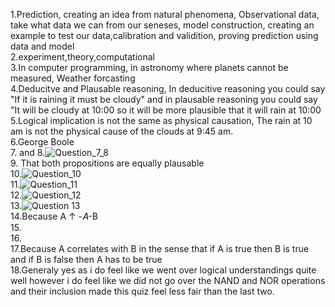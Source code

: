 1.Prediction, creating an idea from natural phenomena, Observational data, take what data we can from our seneses, model construction, creating an example to test our data,calibration and validition, proving prediction using data and model  
2.experiment,theory,computational   
3.In computer programming, in astronomy where planets cannot be measured, Weather forcasting  
4.Deducitve and Plausable reasoning, In deducitive reasoning you could say "If it is raining it must be cloudy" and in plausable reasoning you could say "It will be cloudy at 10:00 so it will be more plausible that it will rain at 10:00  
5.Logical implication is not the same as physical causation, The rain at 10 am is not the physical cause of the clouds at 9:45 am.  
6.George Boole  
7. and 8.![Question_7_8](https://github.com/MavDouglas48/IDS2024S/assets/157654744/aa33f664-c3fa-49d8-a51b-7a7e133c441e)  
9. That both propositions are equally plausable  
10.![Question_10](https://github.com/MavDouglas48/IDS2024S/assets/157654744/ddcc87d6-231d-4d03-96ac-4668ca064238)  
11.![Question_11](https://github.com/MavDouglas48/IDS2024S/assets/157654744/283cdaf8-7fd2-4bca-818d-2e5225a89230)    
12.![Question_12](https://github.com/MavDouglas48/IDS2024S/assets/157654744/a489f575-b290-41a9-b3da-88d10db88de2)  
13.![Question 13](https://github.com/MavDouglas48/IDS2024S/assets/157654744/5aeee7c2-edc8-4687-be4d-eee67320f5e4)  
14.Because A ↑ -𝐴-B  
15.  
16.  
17.Because A correlates with B in the sense that if A is true then B is true and if B is false then A has to be true    
18.Generaly yes as i do feel like we went over logical understandings quite well however i do feel like we did not go over the NAND and NOR operations and their inclusion made this quiz feel less fair than the last two.



